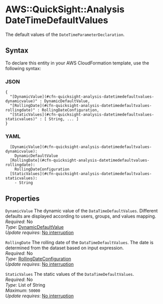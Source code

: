 # AWS::QuickSight::Analysis DateTimeDefaultValues<a name="aws-properties-quicksight-analysis-datetimedefaultvalues"></a>

The default values of the `DateTimeParameterDeclaration`\.

## Syntax<a name="aws-properties-quicksight-analysis-datetimedefaultvalues-syntax"></a>

To declare this entity in your AWS CloudFormation template, use the following syntax:

### JSON<a name="aws-properties-quicksight-analysis-datetimedefaultvalues-syntax.json"></a>

```
{
  "[DynamicValue](#cfn-quicksight-analysis-datetimedefaultvalues-dynamicvalue)" : DynamicDefaultValue,
  "[RollingDate](#cfn-quicksight-analysis-datetimedefaultvalues-rollingdate)" : RollingDateConfiguration,
  "[StaticValues](#cfn-quicksight-analysis-datetimedefaultvalues-staticvalues)" : [ String, ... ]
}
```

### YAML<a name="aws-properties-quicksight-analysis-datetimedefaultvalues-syntax.yaml"></a>

```
  [DynamicValue](#cfn-quicksight-analysis-datetimedefaultvalues-dynamicvalue):
    DynamicDefaultValue
  [RollingDate](#cfn-quicksight-analysis-datetimedefaultvalues-rollingdate):
    RollingDateConfiguration
  [StaticValues](#cfn-quicksight-analysis-datetimedefaultvalues-staticvalues):
    - String
```

## Properties<a name="aws-properties-quicksight-analysis-datetimedefaultvalues-properties"></a>

`DynamicValue` <a name="cfn-quicksight-analysis-datetimedefaultvalues-dynamicvalue"></a>
The dynamic value of the `DataTimeDefaultValues`\. Different defaults are displayed according to users, groups, and values mapping\.  
_Required_: No  
_Type_: [DynamicDefaultValue](aws-properties-quicksight-analysis-dynamicdefaultvalue.md)  
_Update requires_: [No interruption](https://docs.aws.amazon.com/AWSCloudFormation/latest/UserGuide/using-cfn-updating-stacks-update-behaviors.html#update-no-interrupt)

`RollingDate` <a name="cfn-quicksight-analysis-datetimedefaultvalues-rollingdate"></a>
The rolling date of the `DataTimeDefaultValues`\. The date is determined from the dataset based on input expression\.  
_Required_: No  
_Type_: [RollingDateConfiguration](aws-properties-quicksight-analysis-rollingdateconfiguration.md)  
_Update requires_: [No interruption](https://docs.aws.amazon.com/AWSCloudFormation/latest/UserGuide/using-cfn-updating-stacks-update-behaviors.html#update-no-interrupt)

`StaticValues` <a name="cfn-quicksight-analysis-datetimedefaultvalues-staticvalues"></a>
The static values of the `DataTimeDefaultValues`\.  
_Required_: No  
_Type_: List of String  
_Maximum_: `50000`  
_Update requires_: [No interruption](https://docs.aws.amazon.com/AWSCloudFormation/latest/UserGuide/using-cfn-updating-stacks-update-behaviors.html#update-no-interrupt)
